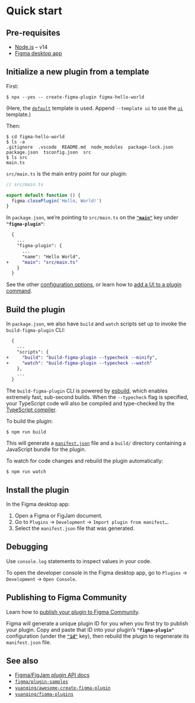 # Quick start

## Pre-requisites

- [Node.js](https://nodejs.org) – v14
- [Figma desktop app](https://figma.com/downloads/)

## Initialize a new plugin from a template

First:

```
$ npx --yes -- create-figma-plugin figma-hello-world
```

(Here, the [`default`](https://github.com/yuanqing/create-figma-plugin/tree/main/packages/create-figma-plugin/plugin-templates/default) template is used. Append `--template ui` to use the [`ui`](https://github.com/yuanqing/create-figma-plugin/tree/main/packages/create-figma-plugin/plugin-templates/ui) template.)

Then:

```
$ cd figma-hello-world
$ ls -a
.gitignore  .vscode  README.md  node_modules  package-lock.json  package.json  tsconfig.json  src
$ ls src
main.ts
```

`src/main.ts` is the main entry point for our plugin:

```ts
// src/main.ts

export default function () {
  figma.closePlugin('Hello, World!')
}
```

In `package.json`, we’re pointing to `src/main.ts` on the [**`"main"`**](#main) key under **`"figma-plugin"`**:

```diff
  {
    ...
    "figma-plugin": {
      ...
      "name": "Hello World",
+     "main": "src/main.ts"
    }
  }
```

See the other [configuration options](#configuration-options), or learn how to [add a UI to a plugin command](#ui-1).

## Build the plugin

In `package.json`, we also have `build` and `watch` scripts set up to invoke the `build-figma-plugin` CLI:

```diff
  {
    ...
    "scripts": {
+     "build": "build-figma-plugin --typecheck --minify",
+     "watch": "build-figma-plugin --typecheck --watch"
    },
    ...
  }
```

The `build-figma-plugin` CLI is powered by [esbuild](https://esbuild.github.io), which enables extremely fast, sub-second builds. When the `--typecheck` flag is specified, your TypeScript code will also be compiled and type-checked by the [TypeScript compiler](https://www.typescriptlang.org/docs/handbook/compiler-options.html).

To build the plugin:

```
$ npm run build
```

This will generate a [`manifest.json`](https://figma.com/plugin-docs/manifest/) file and a `build/` directory containing a JavaScript bundle for the plugin.

To watch for code changes and rebuild the plugin automatically:

```
$ npm run watch
```

## Install the plugin

In the Figma desktop app:

1. Open a Figma or FigJam document.
2. Go to `Plugins` → `Development` → `Import plugin from manifest…`.
3. Select the `manifest.json` file that was generated.

## Debugging

Use `console.log` statements to inspect values in your code.

To open the developer console in the Figma desktop app, go to `Plugins` → `Development` → `Open Console`.

## Publishing to Figma Community

Learn how to [publish your plugin to Figma Community](https://help.figma.com/hc/en-us/articles/360042293394-Publish-plugins-to-the-Figma-Community).

Figma will generate a unique plugin ID for you when you first try to publish your plugin. Copy and paste that ID into your plugin’s **`"figma-plugin"`** configuration (under the [**`"id"`**](#id) key), then rebuild the plugin to regenerate its `manifest.json` file.

## See also

- [Figma/FigJam plugin API docs](https://figma.com/plugin-docs/api/)
- [`figma/plugin-samples`](https://github.com/figma/plugin-samples)
- [`yuanqing/awesome-create-figma-plugin`](https://github.com/yuanqing/awesome-create-figma-plugin#readme)
- [`yuanqing/figma-plugins`](https://github.com/yuanqing/figma-plugins)
